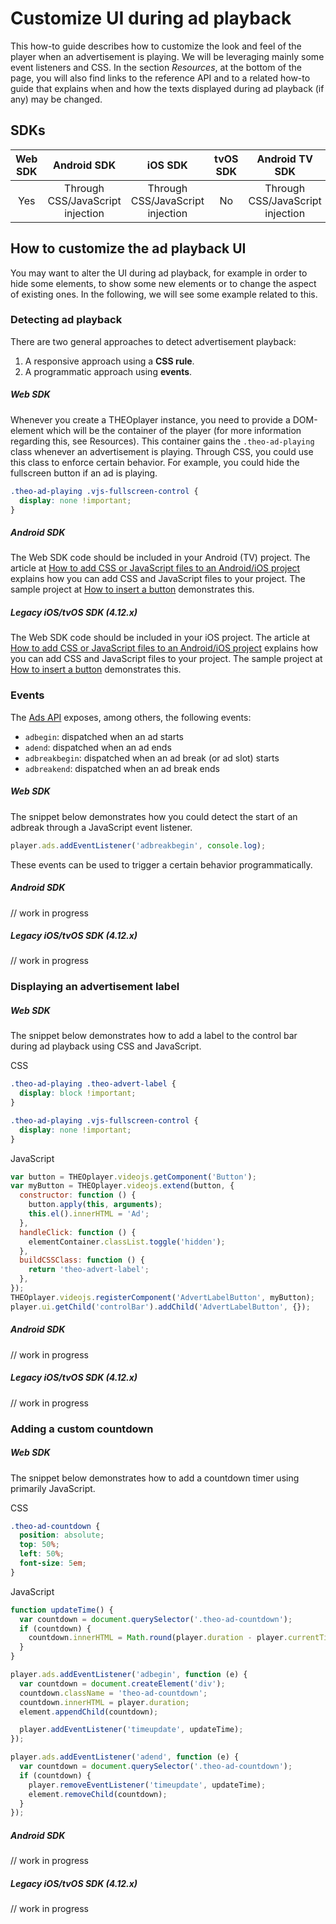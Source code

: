 # Customize UI during ad playback

This how-to guide describes how to customize the look and feel of the player when an advertisement is playing. We will be leveraging mainly some event listeners and CSS. In the section _Resources_, at the bottom of the page, you will also find links to the reference API and to a related how-to guide that explains when and how the texts displayed during ad playback (if any) may be changed.

## SDKs

| Web SDK |           Android SDK            |             iOS SDK              | tvOS SDK |          Android TV SDK          | Chromecast SDK |
| :-----: | :------------------------------: | :------------------------------: | :------: | :------------------------------: | :------------: |
|   Yes   | Through CSS/JavaScript injection | Through CSS/JavaScript injection |    No    | Through CSS/JavaScript injection |      N/A       |

## How to customize the ad playback UI

You may want to alter the UI during ad playback, for example in order to hide some elements, to show some new elements or to change the aspect of existing ones. In the following, we will see some example related to this.

### Detecting ad playback

There are two general approaches to detect advertisement playback:

1. A responsive approach using a **CSS rule**.
2. A programmatic approach using **events**.

##### Web SDK

Whenever you create a THEOplayer instance, you need to provide a DOM-element which will be the container of the player (for more information regarding this, see Resources). This container gains the `.theo-ad-playing` class whenever an advertisement is playing. Through CSS, you could use this class to enforce certain behavior. For example, you could hide the fullscreen button if an ad is playing.

```css
.theo-ad-playing .vjs-fullscreen-control {
  display: none !important;
}
```

##### Android SDK

The Web SDK code should be included in your Android (TV) project.
The article at [How to add CSS or JavaScript files to an Android/iOS project](../../../theoplayer_versioned_docs/version-v4/faq/01-how-to-add-css-or-javascript-files-to-android-ios.md) explains how you can add CSS and JavaScript files to your project. The sample project at [How to insert a button](../../how-to-guides/11-ui/07-how-to-insert-a-button.md) demonstrates this.

##### Legacy iOS/tvOS SDK (4.12.x)

The Web SDK code should be included in your iOS project. The article at [How to add CSS or JavaScript files to an Android/iOS project](../../../theoplayer_versioned_docs/version-v4/faq/01-how-to-add-css-or-javascript-files-to-android-ios.md) explains how you can add CSS and JavaScript files to your project. The sample project at [How to insert a button](../../how-to-guides/11-ui/07-how-to-insert-a-button.md) demonstrates this.

### Events

The [Ads API](pathname:///theoplayer/v9/api-reference/web/interfaces/Ads.html) exposes, among others, the following events:

- `adbegin`: dispatched when an ad starts
- `adend`: dispatched when an ad ends
- `adbreakbegin`: dispatched when an ad break (or ad slot) starts
- `adbreakend`: dispatched when an ad break ends

##### Web SDK

The snippet below demonstrates how you could detect the start of an adbreak through a JavaScript event listener.

```js
player.ads.addEventListener('adbreakbegin', console.log);
```

These events can be used to trigger a certain behavior programmatically.

##### Android SDK

// work in progress

##### Legacy iOS/tvOS SDK (4.12.x)

// work in progress

### Displaying an advertisement label

##### Web SDK

The snippet below demonstrates how to add a label to the control bar during ad playback using CSS and JavaScript.

CSS

```css
.theo-ad-playing .theo-advert-label {
  display: block !important;
}

.theo-ad-playing .vjs-fullscreen-control {
  display: none !important;
}
```

JavaScript

```js
var button = THEOplayer.videojs.getComponent('Button');
var myButton = THEOplayer.videojs.extend(button, {
  constructor: function () {
    button.apply(this, arguments);
    this.el().innerHTML = 'Ad';
  },
  handleClick: function () {
    elementContainer.classList.toggle('hidden');
  },
  buildCSSClass: function () {
    return 'theo-advert-label';
  },
});
THEOplayer.videojs.registerComponent('AdvertLabelButton', myButton);
player.ui.getChild('controlBar').addChild('AdvertLabelButton', {});
```

##### Android SDK

// work in progress

##### Legacy iOS/tvOS SDK (4.12.x)

// work in progress

### Adding a custom countdown

##### Web SDK

The snippet below demonstrates how to add a countdown timer using primarily JavaScript.

CSS

```css
.theo-ad-countdown {
  position: absolute;
  top: 50%;
  left: 50%;
  font-size: 5em;
}
```

JavaScript

```js
function updateTime() {
  var countdown = document.querySelector('.theo-ad-countdown');
  if (countdown) {
    countdown.innerHTML = Math.round(player.duration - player.currentTime);
  }
}

player.ads.addEventListener('adbegin', function (e) {
  var countdown = document.createElement('div');
  countdown.className = 'theo-ad-countdown';
  countdown.innerHTML = player.duration;
  element.appendChild(countdown);

  player.addEventListener('timeupdate', updateTime);
});

player.ads.addEventListener('adend', function (e) {
  var countdown = document.querySelector('.theo-ad-countdown');
  if (countdown) {
    player.removeEventListener('timeupdate', updateTime);
    element.removeChild(countdown);
  }
});
```

##### Android SDK

// work in progress

##### Legacy iOS/tvOS SDK (4.12.x)

// work in progress
